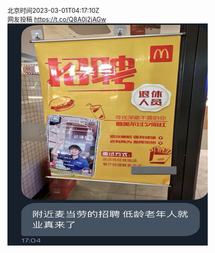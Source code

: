 北京时间2023-03-01T04:17:10Z<br>网友投稿 https://t.co/Q8A0j2jAGw<br><img src='/temp/image/2023/w-Month-3/1630663420721635332_0.jpg' width='450' height='500'><br><br>